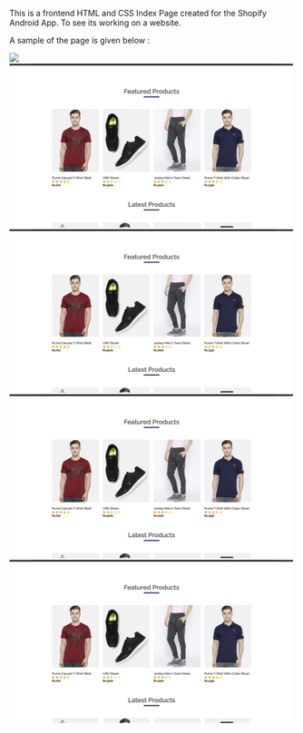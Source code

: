 This is a frontend HTML and CSS Index Page created for the Shopify Android App. To see its working on a website.

A sample of the page is given below :

 <img src="https://github.com/JATHISWAR/Shopify-Web-FrontEnd-Index/blob/main/Screenshot%202021-01-07%20at%2012.06.24%20AM.png" width="500">
 <img src="https://github.com/JATHISWAR/Shopify-Web-FrontEnd-Index/blob/main/Screenshot%202021-01-07%20at%2012.06.39%20AM.png" width="500">
 <img src="https://github.com/JATHISWAR/Shopify-Web-FrontEnd-Index/blob/main/Screenshot%202021-01-07%20at%2012.06.39%20AM.png" width="500">
 <img src="https://github.com/JATHISWAR/Shopify-Web-FrontEnd-Index/blob/main/Screenshot%202021-01-07%20at%2012.06.39%20AM.png" width="500">
 <img src="https://github.com/JATHISWAR/Shopify-Web-FrontEnd-Index/blob/main/Screenshot%202021-01-07%20at%2012.06.39%20AM.png" width="500">


